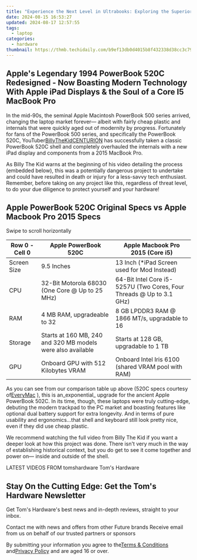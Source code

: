```yaml
---
title: "Experience the Next Level in Ultrabooks: Exploring the Superior Features and Design of the Updated Dell XPS 13 (9345)"
date: 2024-08-15 16:53:27
updated: 2024-08-17 12:57:55
tags:
  - laptop
categories:
  - hardware
thumbnail: https://thmb.techidaily.com/b9ef13db0d4015b8f432338d38cc3c79dffc2187f90b8af800f112790cda12e7.JPG
---
```


## Apple's Legendary 1994 PowerBook 520C Redesigned - Now Boasting Modern Technology With Apple iPad Displays & the Soul of a Core I5 MacBook Pro

In the mid-90s, the seminal Apple Macintosh PowerBook 500 series arrived, changing the laptop market forever— albeit with fairly cheap plastic and internals that were quickly aged out of modernity by progress. Fortunately for fans of the PowerBook 500 series, and specifically the PowerBook 520C, YouTuber[BillyTheKidCENTURION](https://www.youtube.com/@BillyTheKidCENTURION) has successfully taken a classic PowerBook 520C shell and completely overhauled the internals with a new iPad display and components from a 2015 MacBook Pro.

 As Billy The Kid warns at the beginning of his video detailing the process (embedded below), this was a potentially dangerous project to undertake and could have resulted in death or injury for a less-savvy tech enthusiast. Remember, before taking on any project like this, regardless of threat level, to do your due diligence to protect yourself and your hardware!

## Apple PowerBook 520C Original Specs vs Apple Macbook Pro 2015 Specs

 Swipe to scroll horizontally

| Row 0 - Cell 0 | Apple PowerBook 520C                                        | Apple Macbook Pro 2015 (Core i5)                                     |
| -------------- | ----------------------------------------------------------- | -------------------------------------------------------------------- |
| Screen Size    | 9.5 Inches                                                  | 13 Inch (\*iPad Screen used for Mod Instead)                         |
| CPU            | 32-Bit Motorola 68030 (One Core @ Up to 25 MHz)             | 64-Bit Intel Core i5-5257U (Two Cores, Four Threads @ Up to 3.1 GHz) |
| RAM            | 4 MB RAM, upgradeable to 32                                 | 8 GB LPDDR3 RAM @ 1866 MT/s, upgradable to 16                        |
| Storage        | Starts at 160 MB, 240 and 320 MB models were also available | Starts at 128 GB, upgradable to 1 TB                                 |
| GPU            | Onboard GPU with 512 Kilobytes VRAM                         | Onboard Intel Iris 6100 (shared VRAM pool with RAM)                  |

 As you can see from our comparison table up above (520C specs courtesy of[EveryMac](https://everymac.com/systems/apple/powerbook/specs/mac%5Fpowerbook520c.html) ), this is an_exponential_ upgrade for the ancient Apple PowerBook 502C. In its time, though, these laptops were truly cutting-edge, debuting the modern trackpad to the PC market and boasting features like optional dual battery support for extra longevity. And in terms of pure usability and ergonomics...that shell and keyboard still look pretty nice, even if they did use cheap plastic.

 We recommend watching the full video from Billy The Kid if you want a deeper look at how this project was done. There isn't very much in the way of establishing historical context, but you do get to see it come together and power on— inside and outside of the shell.

 LATEST VIDEOS FROM tomshardware Tom's Hardware

## Stay On the Cutting Edge: Get the Tom's Hardware Newsletter

 Get Tom's Hardware's best news and in-depth reviews, straight to your inbox.

 Contact me with news and offers from other Future brands  Receive email from us on behalf of our trusted partners or sponsors

 By submitting your information you agree to the[Terms & Conditions](https://futureplc.com/terms-conditions/) and[Privacy Policy](https://futureplc.com/privacy-policy/) and are aged 16 or over.


<ins class="adsbygoogle"
     style="display:block"
     data-ad-format="autorelaxed"
     data-ad-client="ca-pub-7571918770474297"
     data-ad-slot="1223367746"></ins>



<ins class="adsbygoogle"
     style="display:block"
     data-ad-client="ca-pub-7571918770474297"
     data-ad-slot="8358498916"
     data-ad-format="auto"
     data-full-width-responsive="true"></ins>
